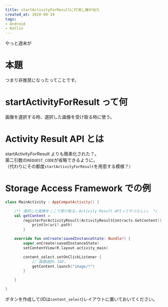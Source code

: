 ```yaml
---
title: startActivityForResultに打消し線が出た
created_at: 2020-09-19
tags:
- Android
- Kotlin
---
```


やっと週末が

# 本題
つまり非推奨になったってことです。

# startActivityForResult って何
画像を選択する時、選択した画像を受け取る時に使う。  

# Activity Result API とは
startActivityForResult よりも簡素化された？。  
第二引数の`REQUEST_CODE`が省略できるように。  
（代わりにその都度`startActivityForResult`を用意する模様？）

# Storage Access Framework での例

```kotlin
class MainActivity : AppCompatActivity() {

    /** 選択した画像をここで受け取る。Activity Result APIってやつらしい。 */
    val getContent =
        registerForActivityResult(ActivityResultContracts.GetContent()) { uri: Uri? ->
            println(uri?.path)
        }

    override fun onCreate(savedInstanceState: Bundle?) {
        super.onCreate(savedInstanceState)
        setContentView(R.layout.activity_main)

        content_select.setOnClickListener {
            // 画像選択。SAF。
            getContent.launch("image/*")
        }

    }

}
```

ボタンを作成して(IDは`content_select`)レイアウトに置いておいてください。